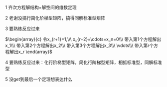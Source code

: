 1 齐次方程解结构$=$解空间的维数定理

2 老谢没搞行简化阶梯型矩阵，搞得同解标准型矩阵

3 要熟练反应过来

$\begin{array}{c}
令x_{r+1}=1,\\\ 
x_{r+2}=\cdots=x_n=0\\\ 
带入第1个方程解出x_1\\\ 
带入第2个方程解出x_2\\\ 
带入第3个方程解出x_3\\\  
\vdots\\\ 
带入第r个方程解出x_r
\end{array}$

4 要熟练反应过来：化行阶梯型矩阵，简化行阶梯型矩阵，相抵标准型，同解标准型

5 没get到最后一个定理想表达什么